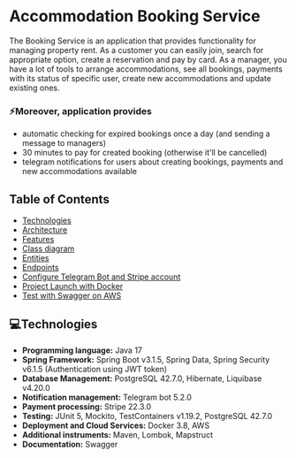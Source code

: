 # Accommodation Booking Service

The Booking Service is an application that provides functionality for managing property rent. As a customer you can easily join, search for appropriate option, create a reservation and pay by card. As a manager, you have a lot of tools to arrange accommodations, see all bookings, payments with its status of specific user, create new accommodations and update existing ones.

### ⚡️Moreover, application provides

* automatic checking for expired bookings once a day (and sending a message to managers)
* 30 minutes to pay for created booking (otherwise it'll be cancelled)
* telegram notifications for users about creating bookings, payments and new accommodations available

## Table of Contents
* [Technologies](#technologies)
* [Architecture](#architecture)
* [Features](#features)
* [Class diagram](#class-diagram)
* [Entities](#entities)
* [Endpoints](#endpoints)
* [Configure Telegram Bot and Stripe account](#bot-stripe-config)
* [Project Launch with Docker](#project-launch-with-docker)
* [Test with Swagger on AWS](#project-swagger)

<a name="technologies"></a>
## 💻Technologies

* **Programming language:** Java 17
* **Spring Framework:** Spring Boot v3.1.5, Spring Data, Spring Security v6.1.5 (Authentication using JWT token)
* **Database Management:** PostgreSQL 42.7.0, Hibernate, Liquibase v4.20.0
* **Notification management:** Telegram bot 5.2.0
* **Payment processing:** Stripe 22.3.0
* **Testing:** JUnit 5, Mockito, TestContainers v1.19.2, PostgreSQL 42.7.0
* **Deployment and Cloud Services:** Docker 3.8, AWS
* **Additional instruments:** Maven, Lombok, Mapstruct
* **Documentation:** Swagger
